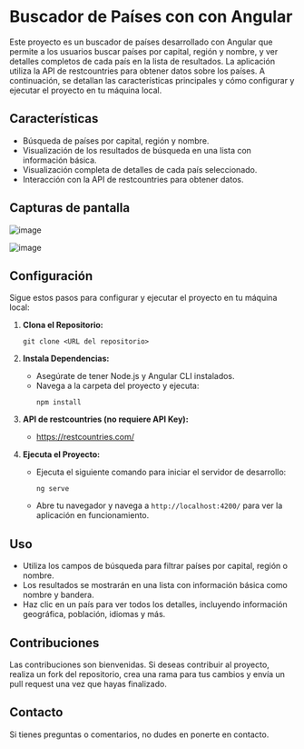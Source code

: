 # Buscador de Países con con Angular

Este proyecto es un buscador de países desarrollado con Angular que permite a los usuarios buscar países por capital, región y nombre, y ver detalles completos de cada país en la lista de resultados. La aplicación utiliza la API de restcountries para obtener datos sobre los países. A continuación, se detallan las características principales y cómo configurar y ejecutar el proyecto en tu máquina local.

## Características

- Búsqueda de países por capital, región y nombre.
- Visualización de los resultados de búsqueda en una lista con información básica.
- Visualización completa de detalles de cada país seleccionado.
- Interacción con la API de restcountries para obtener datos.

## Capturas de pantalla

![image](https://github.com/luisrs-dev/country-quest/assets/132363133/ebfa1e0c-0252-411a-9722-d711cf00d2e7)


![image](https://github.com/luisrs-dev/country-quest/assets/132363133/3fa628fa-8630-4617-846b-726777bc2a8e)



## Configuración

Sigue estos pasos para configurar y ejecutar el proyecto en tu máquina local:

1. **Clona el Repositorio:**
   ```
   git clone <URL del repositorio>
   ```

2. **Instala Dependencias:**
   - Asegúrate de tener Node.js y Angular CLI instalados.
   - Navega a la carpeta del proyecto y ejecuta:
     ```
     npm install
     ```

3. **API  de restcountries (no requiere API Key):**
   - https://restcountries.com/

5. **Ejecuta el Proyecto:**
   - Ejecuta el siguiente comando para iniciar el servidor de desarrollo:
     ```
     ng serve
     ```
   - Abre tu navegador y navega a `http://localhost:4200/` para ver la aplicación en funcionamiento.

## Uso

- Utiliza los campos de búsqueda para filtrar países por capital, región o nombre.
- Los resultados se mostrarán en una lista con información básica como nombre y bandera.
- Haz clic en un país para ver todos los detalles, incluyendo información geográfica, población, idiomas y más.

## Contribuciones

Las contribuciones son bienvenidas. Si deseas contribuir al proyecto, realiza un fork del repositorio, crea una rama para tus cambios y envía un pull request una vez que hayas finalizado.

## Contacto

Si tienes preguntas o comentarios, no dudes en ponerte en contacto.
